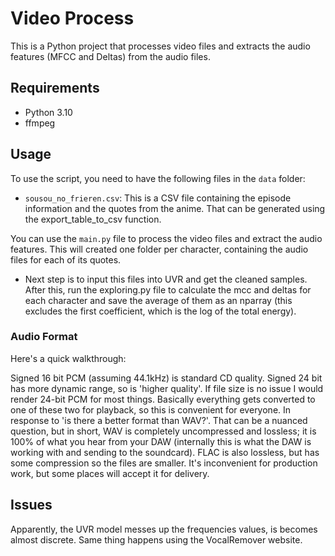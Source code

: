 # Video Process

This is a Python project that processes video files and extracts the audio features (MFCC and Deltas) from the audio files.

## Requirements

- Python 3.10
- ffmpeg

## Usage

To use the script, you need to have the following files in the `data` folder:

- `sousou_no_frieren.csv`: This is a CSV file containing the episode information and the quotes from the anime.
  That can be generated using the export_table_to_csv function.

You can use the `main.py` file to process the video files and extract the audio features. This will created one folder per character, containing the audio files for each of its quotes.

- Next step is to input this files into UVR and get the cleaned samples.
  After this, run the exploring.py file to calculate the mcc and deltas for each character and save the average of them as an nparray (this excludes the first coefficient, which is the log of the total energy).

### Audio Format

Here's a quick walkthrough:

Signed 16 bit PCM (assuming 44.1kHz) is standard CD quality. Signed 24 bit has more dynamic range, so is 'higher quality'. If file size is no issue I would render 24-bit PCM for most things. Basically everything gets converted to one of these two for playback, so this is convenient for everyone.
In response to 'is there a better format than WAV?'. That can be a nuanced question, but in short, WAV is completely uncompressed and lossless; it is 100% of what you hear from your DAW (internally this is what the DAW is working with and sending to the soundcard). FLAC is also lossless, but has some compression so the files are smaller. It's inconvenient for production work, but some places will accept it for delivery.

## Issues

Apparently, the UVR model messes up the frequencies values, is becomes almost discrete.
Same thing happens using the VocalRemover website.
